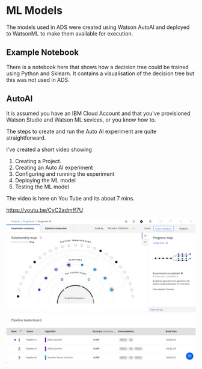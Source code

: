# ML Models

The models used in ADS were created using Watson AutoAI and deployed to WatsonML to make them available for execution.

## Example Notebook
There is a notebook here that shows how a decision tree could be trained using Python and Sklearn. 
It contains a visualisation of the decision tree but this was not used in ADS. 

## AutoAI
It is assumed you have an IBM Cloud Account and that you've provisioned Watson Studio and 
Watson ML sevices, or you know how to.

The steps to create and run the Auto AI experiment are quite straightforward.

I've created a short video showing

1. Creating a Project.
2. Creating an Auto AI experiment
3. Configuring and running the experiment
4. Deploying the ML model
5. Testing the ML model

The video is here on You Tube and its about 7 mins.

https://youtu.be/CyC2admff7U

![](images/Auto_AI.jpg)










